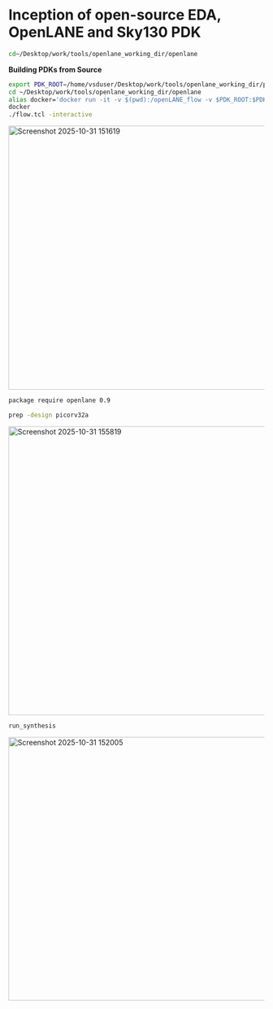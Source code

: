 # Inception of open-source EDA, OpenLANE and Sky130 PDK



```bash
cd~/Desktop/work/tools/openlane_working_dir/openlane
```
 **Building PDKs from Source**

```bash
export PDK_ROOT=/home/vsduser/Desktop/work/tools/openlane_working_dir/pdks
cd ~/Desktop/work/tools/openlane_working_dir/openlane
alias docker='docker run -it -v $(pwd):/openLANE_flow -v $PDK_ROOT:$PDK_ROOT -e PDK_ROOT=$PDK_ROOT -u $(id -u $USER):$(id -g $USER) efabless/openlane:v0.21'
docker
./flow.tcl -interactive
```

<img width="737" height="519" alt="Screenshot 2025-10-31 151619" src="https://github.com/user-attachments/assets/4ea1f888-baaf-4eb5-af54-aa7daa8a8676" />


```bash
package require openlane 0.9
```

```bash
prep -design picorv32a
```
<img width="1217" height="568" alt="Screenshot 2025-10-31 155819" src="https://github.com/user-attachments/assets/def0457b-fce4-42e0-bc0a-d746e7db9e37" />

```bash
run_synthesis
```

<img width="735" height="518" alt="Screenshot 2025-10-31 152005" src="https://github.com/user-attachments/assets/19640a70-2ebe-4864-8565-c99e734d7d19" />




